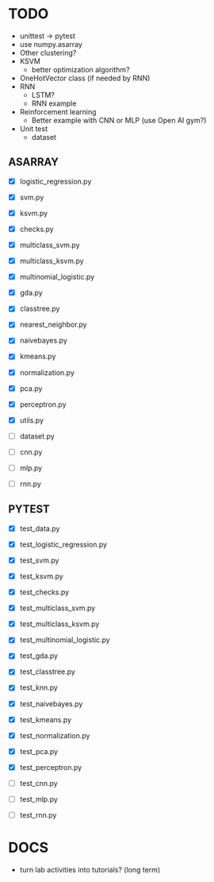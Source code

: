 TODO
====
- unittest -> pytest
- use numpy.asarray
- Other clustering?
- KSVM
  + better optimization algorithm?
- OneHotVector class (if needed by RNN)
- RNN
  + LSTM?
  + RNN example
- Reinforcement learning
  + Better example with CNN or MLP (use Open AI gym?)
- Unit test
  + dataset


ASARRAY
-------
- [X] logistic_regression.py
- [X] svm.py
- [X] ksvm.py
- [X] checks.py
- [X] multiclass_svm.py
- [X] multiclass_ksvm.py
- [X] multinomial_logistic.py
- [X] gda.py
- [X] classtree.py
- [X] nearest_neighbor.py
- [X] naivebayes.py
- [X] kmeans.py
- [X] normalization.py
- [X] pca.py
- [X] perceptron.py
- [X] utils.py
- [ ] dataset.py
- [ ] cnn.py
- [ ] mlp.py
- [ ] rnn.py


PYTEST
------
- [X] test_data.py
- [X] test_logistic_regression.py
- [X] test_svm.py
- [X] test_ksvm.py
- [X] test_checks.py
- [X] test_multiclass_svm.py
- [X] test_multiclass_ksvm.py
- [X] test_multinomial_logistic.py
- [X] test_gda.py
- [X] test_classtree.py
- [X] test_knn.py
- [X] test_naivebayes.py
- [X] test_kmeans.py
- [X] test_normalization.py
- [X] test_pca.py
- [X] test_perceptron.py
- [ ] test_cnn.py
- [ ] test_mlp.py
- [ ] test_rnn.py



DOCS
====
- turn lab activities into tutorials?  (long term)
